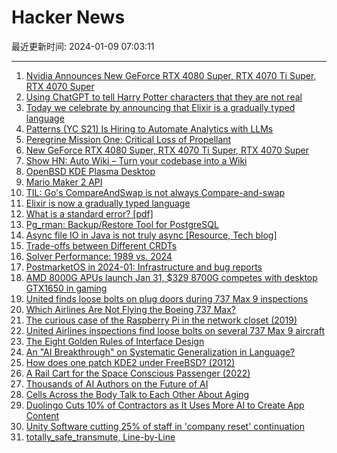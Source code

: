 # Hacker News

最近更新时间: 2024-01-09 07:03:11

--- 
1. [Nvidia Announces New GeForce RTX 4080 Super, RTX 4070 Ti Super, RTX 4070 Super](https://www.nvidia.com/en-us/geforce/news/geforce-rtx-4080-4070-ti-4070-super-gpu/) 
2. [Using ChatGPT to tell Harry Potter characters that they are not real](https://justpaste.it/buvnp) 
3. [Today we celebrate by announcing that Elixir is a gradually typed language](https://twitter.com/josevalim/status/1744395345872683471) 
4. [Patterns (YC S21) Is Hiring to Automate Analytics with LLMs](https://www.ycombinator.com/companies/patterns) 
5. [Peregrine Mission One: Critical Loss of Propellant](https://twitter.com/astrobotic/status/1744419692813443333) 
6. [New GeForce RTX 4080 Super, RTX 4070 Ti Super, RTX 4070 Super](https://www.nvidia.com/en-us/geforce/news/geforce-rtx-4080-4070-ti-4070-super-gpu/) 
7. [Show HN: Auto Wiki – Turn your codebase into a Wiki](https://wiki.mutable.ai) 
8. [OpenBSD KDE Plasma Desktop](https://rsadowski.de/posts/2024-01-09-openbsd-kde/) 
9. [Mario Maker 2 API](https://tgrcode.com/posts/mario_maker_2_api) 
10. [TIL: Go's CompareAndSwap is not always Compare-and-swap](https://lu.sagebl.eu/notes/go-cas/) 
11. [Elixir is now a gradually typed language](https://twitter.com/josevalim/status/1744395345872683471) 
12. [What is a standard error? [pdf]](http://www.stat.columbia.edu/~gelman/research/published/standarderror.pdf) 
13. [Pg_rman: Backup/Restore Tool for PostgreSQL](https://github.com/ossc-db/pg_rman) 
14. [Async file IO in Java is not truly async [Resource, Tech blog]](https://cmhteixeira.com/concurrency/asyncfileio.html) 
15. [Trade-offs between Different CRDTs](https://interjectedfuture.com/trade-offs-between-different-crdts/) 
16. [Solver Performance: 1989 vs. 2024](https://www.solvermax.com/blog/solver-performance-1989-vs-2024) 
17. [PostmarketOS in 2024-01: Infrastructure and bug reports](https://postmarketos.org/blog/2024/01/08/infrastructure-and-testing/) 
18. [AMD 8000G APUs launch Jan 31, $329 8700G competes with desktop GTX1650 in gaming](https://videocardz.com/newz/amd-ryzen-8000g-zen4-apu-series-launch-january-31-ryzen-7-8700g-competes-with-desktop-geforce-gtx-1650-in-gaming) 
19. [United finds loose bolts on plug doors during 737 Max 9 inspections](https://theaircurrent.com/feed/dispatches/united-finds-loose-bolts-on-plug-doors-during-737-max-9-inspections/) 
20. [Which Airlines Are Not Flying the Boeing 737 Max?](https://www.alternativeairlines.com/airlines-not-flying-boeing-737-max) 
21. [The curious case of the Raspberry Pi in the network closet (2019)](https://blog.haschek.at/2019/the-curious-case-of-the-RasPi-in-our-network.html) 
22. [United Airlines inspections find loose bolts on several 737 Max 9 aircraft](https://www.cnbc.com/2024/01/08/united-airlines-737-max-9-inspections-turn-up-loose-bolts.html) 
23. [The Eight Golden Rules of Interface Design](https://www.cs.umd.edu/~ben/goldenrules.html) 
24. [An "AI Breakthrough" on Systematic Generalization in Language?](https://aiguide.substack.com/p/an-ai-breakthrough-on-systematic) 
25. [How does one patch KDE2 under FreeBSD? (2012)](https://knowyourmeme.com/memes/how-does-one-patch-kde2-under-freebsd) 
26. [A Rail Cart for the Space Conscious Passenger (2022)](https://hackaday.com/2022/10/08/a-rail-cart-for-the-space-conscious-passenger/) 
27. [Thousands of AI Authors on the Future of AI](https://arxiv.org/abs/2401.02843) 
28. [Cells Across the Body Talk to Each Other About Aging](https://www.quantamagazine.org/cells-across-the-body-talk-to-each-other-about-aging-20240108/) 
29. [Duolingo Cuts 10% of Contractors as It Uses More AI to Create App Content](https://www.bloomberg.com/news/articles/2024-01-08/duolingo-cuts-10-of-contractors-in-move-to-greater-use-of-ai) 
30. [Unity Software cutting 25% of staff in 'company reset' continuation](https://www.reuters.com/technology/unity-software-cutting-25-staff-company-reset-continuation-2024-01-08/) 
31. [totally_safe_transmute, Line-by-Line](https://blog.yossarian.net/2021/03/16/totally_safe_transmute-line-by-line) 
